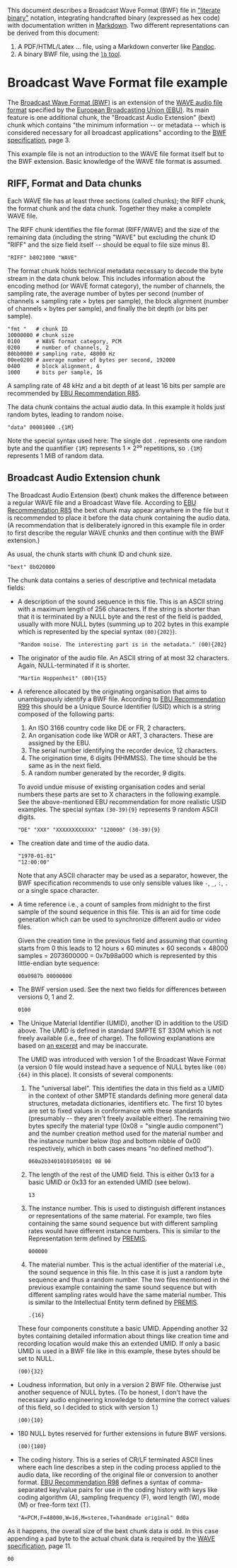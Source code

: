This document describes a Broadcast Wave Format (BWF) file in ["literate
binary"][lb] notation, integrating handcrafted binary (expressed as hex code)
with documentation written in [Markdown][Markdown]. Two different
representations can be derived from this document:

 1. A PDF/HTML/Latex ... file, using a Markdown converter like [Pandoc][Pandoc].
 2. A binary BWF file, using the [`lb` tool][lb].

[lb]: https://github.com/marhop/literate-binary
[Markdown]: https://commonmark.org/
[Pandoc]: https://pandoc.org/

# Broadcast Wave Format file example

The [Broadcast Wave Format (BWF)][BWF] is an extension of the [WAVE audio file
format][RIFF] specified by the [European Broadcasting Union (EBU)][EBU]. Its
main feature is one additional chunk, the "Broadcast Audio Extension" (bext)
chunk which contains "the minimum information -- or metadata -- which is
considered necessary for all broadcast applications" according to the [BWF
specification][BWF], page 3.

This example file is not an introduction to the WAVE file format itself but to
the BWF extension. Basic knowledge of the WAVE file format is assumed.

## RIFF, Format and Data chunks

Each WAVE file has at least three sections (called chunks); the RIFF chunk, the
format chunk and the data chunk. Together they make a complete WAVE file.

The RIFF chunk identifies the file format (RIFF/WAVE) and the size of the
remaining data (including the string "WAVE" but excluding the chunk ID "RIFF"
and the size field itself -- should be equal to file size minus 8).

    "RIFF" b8021000 "WAVE"

The format chunk holds technical metadata necessary to decode the byte stream in
the data chunk below. This includes information about the encoding method (or
WAVE format category), the number of channels, the sampling rate, the average
number of bytes per second (number of channels × sampling rate × bytes per
sample), the block alignment (number of channels × bytes per sample), and
finally the bit depth (or bits per sample).

    "fmt "   # chunk ID
    10000000 # chunk size
    0100     # WAVE format category, PCM
    0200     # number of channels, 2
    80bb0000 # sampling rate, 48000 Hz
    00ee0200 # average number of bytes per second, 192000
    0400     # block alignment, 4
    1000     # bits per sample, 16

A sampling rate of 48 kHz and a bit depth of at least 16 bits per sample are
recommended by [EBU Recommendation R85][R85].

The data chunk contains the actual audio data. In this example it holds just
random bytes, leading to random noise.

    "data" 00001000 .{1M}

Note the special syntax used here: The single dot `.` represents one random byte
and the quantifier `{1M}` represents 1 × 2²⁰ repetitions, so `.{1M}` represents
1 MiB of random data.

## Broadcast Audio Extension chunk

The Broadcast Audio Extension (bext) chunk makes the difference between a
regular WAVE file and a Broadcast Wave file. According to [EBU Recommendation
R85][R85] the bext chunk may appear anywhere in the file but it is recommended
to place it before the data chunk containing the audio data. (A recommendation
that is deliberately ignored in this example file in order to first describe the
regular WAVE chunks and then continue with the BWF extension.)

As usual, the chunk starts with chunk ID and chunk size.

    "bext" 8b020000

The chunk data contains a series of descriptive and technical metadata fields:

  * A description of the sound sequence in this file. This is an ASCII string
    with a maximum length of 256 characters. If the string is shorter than that
    it is terminated by a NULL byte and the rest of the field is padded, usually
    with more NULL bytes (summing up to 202 bytes in this example which is
    represented by the special syntax `(00){202}`).

        "Random noise. The interesting part is in the metadata." (00){202}

  * The originator of the audio file. An ASCII string of at most 32 characters.
    Again, NULL-terminated if it is shorter.

        "Martin Hoppenheit" (00){15}

  * A reference allocated by the originating organisation that aims to
    unambiguously identify a BWF file. According to [EBU Recommendation
    R99][R99] this should be a Unique Source Identifier (USID) which is a string
    composed of the following parts:

     1. An ISO 3166 country code like DE or FR, 2 characters.
     2. An organisation code like WDR or ART, 3 characters. These are
        assigned by the EBU.
     3. The serial number identifying the recorder device, 12 characters.
     4. The origination time, 6 digits (HHMMSS). The time should be the same as
        in the next field.
     5. A random number generated by the recorder, 9 digits.

    To avoid undue misuse of existing organisation codes and serial numbers
    these parts are set to X characters in the following example. See the
    above-mentioned EBU recommendation for more realistic USID examples. The
    special syntax `(30-39){9}` represents 9 random ASCII digits.

        "DE" "XXX" "XXXXXXXXXXXX" "120000" (30-39){9}

  * The creation date and time of the audio data.

        "1970-01-01"
        "12:00:00"

    Note that any ASCII character may be used as a separator, however, the BWF
    specification recommends to use only sensible values like `-`, `_`, `:`, `.`
    or a single space character.

  * A time reference i.e., a count of samples from midnight to the first sample
    of the sound sequence in this file. This is an aid for time code generation
    which can be used to synchronize different audio or video files.

    Given the creation time in the previous field and assuming that counting
    starts from 0 this leads to 12 hours × 60 minutes × 60 seconds × 48000
    samples = 2073600000 = 0x7b98a000 which is represented by this little-endian
    byte sequence:

        00a0987b 00000000

  * The BWF version used. See the next two fields for differences between
    versions 0, 1 and 2.

        0100

  * The Unique Material Identifier (UMID), another ID in addition to the USID
    above. The UMID is defined in standard SMPTE ST 330M which is not freely
    available (i.e., free of charge). The following explanations are based on
    [an excerpt][330M] and may be inaccurate.

    The UMID was introduced with version 1 of the Broadcast Wave Format (a
    version 0 file would instead have a sequence of NULL bytes like `(00){64}`
    in this place). It consists of several components:

     1. The "universal label". This identifies the data in this field as a UMID
        in the context of other SMPTE standards defining more general data
        structures, metadata dictionaries, identifiers etc. The first 10 bytes
        are set to fixed values in conformance with these standards (presumably
        -- they aren't freely available either). The remaining two bytes specify
        the material type (0x08 = "single audio component") and the number
        creation method used for the material number and the instance number
        below (top and bottom nibble of 0x00 respectively, which in both cases
        means "no defined method").

            060a2b34010101050101 08 00

     2. The length of the rest of the UMID field. This is either 0x13 for a
        basic UMID or 0x33 for an extended UMID (see below).

            13

     3. The instance number. This is used to distinguish different instances or
        representations of the same material. For example, two files containing
        the same sound sequence but with different sampling rates would have
        different instance numbers. This is similar to the Representation term
        defined by [PREMIS][PREMIS].

            000000

     4. The material number. This is the actual identifier of the material i.e.,
        the sound sequence in this file. In this case it is just a random byte
        sequence and thus a random number. The two files mentioned in the
        previous example containing the same sound sequence but with different
        sampling rates would have the same material number. This is similar to
        the Intellectual Entity term defined by [PREMIS][PREMIS].

            .{16}

    These four components constitute a basic UMID. Appending another 32 bytes
    containing detailed information about things like creation time and
    recording location would make this an extended UMID. If only a basic UMID is
    used in a BWF file like in this example, these bytes should be set to NULL.

        (00){32}

  * Loudness information, but only in a version 2 BWF file. Otherwise just
    another sequence of NULL bytes. (To be honest, I don't have the necessary
    audio engineering knowledge to determine the correct values of this field,
    so I decided to stick with version 1.)

        (00){10}

  * 180 NULL bytes reserved for further extensions in future BWF versions.

        (00){180}

  * The coding history. This is a series of CR/LF terminated ASCII lines where
    each line describes a step in the coding process applied to the audio data,
    like recording of the original file or conversion to another format. [EBU
    Recommendation R98][R98] defines a syntax of comma-separated key/value pairs
    for use in the coding history with keys like coding algorithm (A), sampling
    frequency (F), word length (W), mode (M) or free-form text (T).

        "A=PCM,F=48000,W=16,M=stereo,T=handmade original" 0d0a

As it happens, the overall size of the bext chunk data is odd. In this case
appending a pad byte to the actual chunk data is required by the [WAVE
specification][RIFF], page 11.

    00

[RIFF]: http://www-mmsp.ece.mcgill.ca/Documents/AudioFormats/WAVE/Docs/riffmci.pdf
[BWF]: https://tech.ebu.ch/docs/tech/tech3285.pdf
[EBU]: https://www.ebu.ch
[R85]: https://tech.ebu.ch/docs/r/r085.pdf
[R98]: https://tech.ebu.ch/docs/r/r098.pdf
[R99]: https://tech.ebu.ch/docs/r/r099.pdf
[330M]: https://github.com/markreidvfx/pyaaf2/commit/e2ab71faf4cbb7f139cc4d075f2bf02ceae52a8a
[PREMIS]: https://www.loc.gov/standards/premis/
